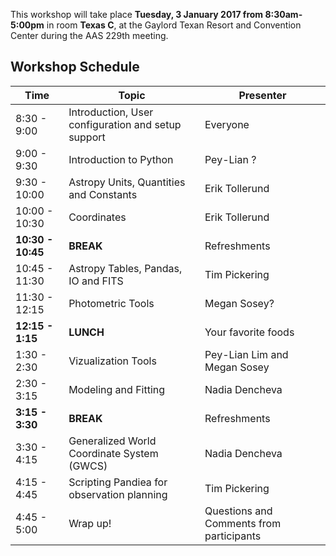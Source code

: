 This workshop will take place **Tuesday, 3 January 2017 from 8:30am-5:00pm**
in room **Texas C**, at the Gaylord Texan Resort and Convention Center during the AAS 229th meeting. 


Workshop Schedule
-----------------

| Time              | Topic    | Presenter |
|-------------------|----------|-----------|
|8:30 - 9:00    | Introduction, User configuration and setup support | Everyone |
|9:00 - 9:30   | Introduction to Python | Pey-Lian ? |
|9:30 - 10:00  | Astropy Units, Quantities and Constants | Erik Tollerund |
|10:00 - 10:30 | Coordinates | Erik Tollerund |
|**10:30 - 10:45**  |  **BREAK** | Refreshments  |
|10:45 - 11:30  | Astropy Tables, Pandas, IO and FITS | Tim Pickering  |
|11:30 - 12:15  | Photometric Tools | Megan Sosey? |
|**12:15 - 1:15**| **LUNCH** | Your favorite foods |
|1:30 - 2:30    | Vizualization Tools | Pey-Lian Lim and Megan Sosey |
|2:30 - 3:15    | Modeling and Fitting  | Nadia Dencheva | 
|**3:15 - 3:30**    | **BREAK** | Refreshments |
|3:30 - 4:15    | Generalized World Coordinate System (GWCS) | Nadia Dencheva |
|4:15 - 4:45    | Scripting Pandiea for observation planning |  Tim Pickering |
|4:45 - 5:00    | Wrap up! | Questions and Comments from participants |
